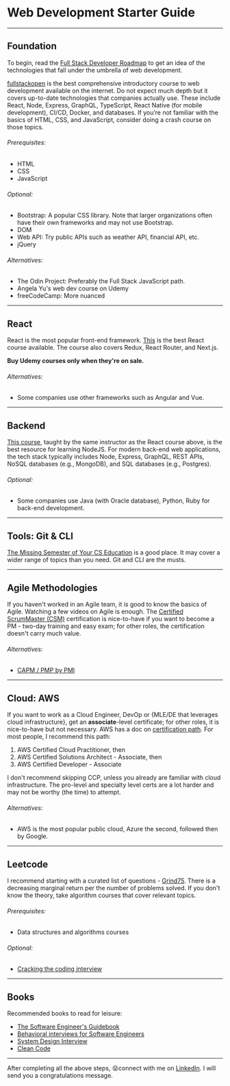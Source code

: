 # Web Development Starter Guide

---

## Foundation

To begin, read the [Full Stack Developer Roadmap](https://roadmap.sh/full-stack) to get an idea of the technologies that fall under the umbrella of web development.

[fullstackopen](https://fullstackopen.com/) is the best comprehensive introductory course to web development available on the internet. Do not expect much depth but it covers up-to-date technologies that companies actually use. These include React, Node, Express, GraphQL, TypeScript, React Native (for mobile development), CI/CD, Docker, and databases. If you’re not familiar with the basics of HTML, CSS, and JavaScript, consider doing a crash course on those topics.

###### Prerequisites:

- HTML
- CSS
- JavaScript

###### Optional:

- Bootstrap: A popular CSS library. Note that larger organizations often have their own frameworks and may not use Bootstrap.
- DOM
- Web API: Try public APIs such as weather API, financial API, etc.
- jQuery

###### Alternatives:

- The Odin Project: Preferably the Full Stack JavaScript path.
- Angela Yu's web dev course on Udemy
- freeCodeCamp: More nuanced

---

## React

React is the most popular front-end framework. [This](https://www.udemy.com/course/react-the-complete-guide-incl-redux/) is the best React course available. The course also covers Redux, React Router, and Next.js.

**Buy Udemy courses only when they're on sale.**

###### Alternatives:

- Some companies use other frameworks such as Angular and Vue.

---

## Backend

[This course](https://www.udemy.com/course/nodejs-the-complete-guide/), taught by the same instructor as the React course above, is the best resource for learning NodeJS. For modern back-end web applications, the tech stack typically includes Node, Express, GraphQL, REST APIs, NoSQL databases (e.g., MongoDB), and SQL databases (e.g., Postgres).

###### Optional:

- Some companies use Java (with Oracle database), Python, Ruby for back-end development.

---

## Tools: Git & CLI

[The Missing Semester of Your CS Education](https://missing.csail.mit.edu/) is a good place. It may cover a wider range of topics than you need. Git and CLI are the musts.

---

## Agile Methodologies

If you haven't worked in an Agile team, it is good to know the basics of Agile. Watching a few videos on Agile is enough. The [Certified ScrumMaster (CSM)](https://www.scrumalliance.org/get-certified) certification is nice-to-have if you want to become a PM - two-day training and easy exam; for other roles, the certification doesn't carry much value.

###### Alternatives:

- [CAPM / PMP by PMI](https://www.pmi.org/certifications)

---

## Cloud: AWS

If you want to work as a Cloud Engineer, DevOp or {MLE/DE that leverages cloud infrastructure}, get an **associate**-level certificate; for other roles, it is nice-to-have but not necessary. AWS has a doc on [certification path](https://aws.amazon.com/certification/). For most people, I recommend this path:

1. AWS Certified Cloud Practitioner, then
2. AWS Certified Solutions Architect - Associate, then
3. AWS Certified Developer - Associate

I don't recommend skipping CCP, unless you already are familiar with cloud infrastructure. The pro-level and specialty level certs are a lot harder and may not be worthy (the time) to attempt.

###### Alternatives:

- AWS is the most popular public cloud, Azure the second, followed then by Google.

---

## Leetcode

I recommend starting with a curated list of questions - [Grind75](https://www.techinterviewhandbook.org/grind75). There is a decreasing marginal return per the number of problems solved. If you don't know the theory, take algorithm courses that cover relevant topics.

###### Prerequisites:

- Data structures and algorithms courses

###### Optional:

- [Cracking the coding interview](https://www.amazon.ca/Cracking-Coding-Interview-Programming-Questions/dp/0984782850/)

---

## Books

Recommended books to read for leisure:

- [The Software Engineer's Guidebook](https://www.amazon.ca/Software-Engineers-Guidebook-Navigating-positions/dp/908338182X)
- [Behavioral interviews for Software Engineers](https://www.amazon.ca/Behavioral-Interviews-Software-Engineers-Strategies/dp/B0C1JFQYCR/)
- [System Design Interview](https://www.amazon.ca/System-Design-Interview-Insiders-Guide/dp/1736049119/)
- [Clean Code](https://www.amazon.ca/Clean-Code-Handbook-Software-Craftsmanship-ebook/dp/B001GSTOAM)

---

After completing all the above steps, 😝connect with me on [LinkedIn](https://www.linkedin.com/in/leo-hong/). I will send you a congratulations message.
